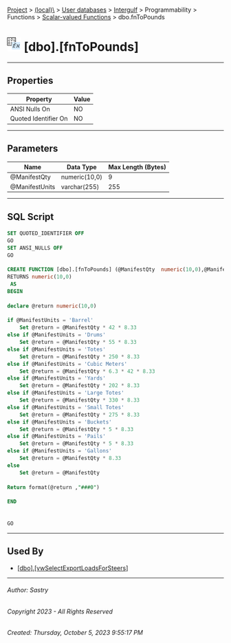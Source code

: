 #### 

[Project](../../../../../../index.md) > [(local)\\](../../../../../index.md) > [User databases](../../../../index.md) > [Intergulf](../../../index.md) > Programmability > Functions > [Scalar-valued Functions](Scalar-valued_Functions.md) > dbo.fnToPounds

# ![Scalar-valued Functions](../../../../../../Images/Function_Scalar32.png) [dbo].[fnToPounds]

---

## <a name="#properties"></a>Properties

| Property | Value |
|---|---|
| ANSI Nulls On | NO |
| Quoted Identifier On | NO |


---

## <a name="#parameters"></a>Parameters

| Name | Data Type | Max Length (Bytes) |
|---|---|---|
| @ManifestQty | numeric(10,0) | 9 |
| @ManifestUnits | varchar(255) | 255 |


---

## <a name="#sqlscript"></a>SQL Script

```sql
SET QUOTED_IDENTIFIER OFF
GO
SET ANSI_NULLS OFF
GO

CREATE FUNCTION [dbo].[fnToPounds] (@ManifestQty  numeric(10,0),@ManifestUnits varchar(255))  
RETURNS numeric(10,0)
 AS  
BEGIN 

declare @return numeric(10,0)

if @ManifestUnits = 'Barrel'
	Set @return = @ManifestQty * 42 * 8.33
else if @ManifestUnits = 'Drums'
	Set @return = @ManifestQty * 55 * 8.33
else if @ManifestUnits = 'Totes'
	Set @return = @ManifestQty * 250 * 8.33
else if @ManifestUnits = 'Cubic Meters'
	Set @return = @ManifestQty * 6.3 * 42 * 8.33
else if @ManifestUnits = 'Yards'
	Set @return = @ManifestQty * 202 * 8.33
else if @ManifestUnits = 'Large Totes'
	Set @return = @ManifestQty * 330 * 8.33
else if @ManifestUnits = 'Small Totes'
	Set @return = @ManifestQty * 275 * 8.33
else if @ManifestUnits = 'Buckets'
	Set @return = @ManifestQty * 5 * 8.33
else if @ManifestUnits = 'Pails'
	Set @return = @ManifestQty * 5 * 8.33
else if @ManifestUnits = 'Gallons'
	Set @return = @ManifestQty * 8.33
else
	Set @return = @ManifestQty

Return format(@return ,"###0")

END


GO

```


---

## <a name="#usedby"></a>Used By

* [[dbo].[vwSelectExportLoadsForSteers]](../../../Views/dbo_vwSelectExportLoadsForSteers.md)


---

###### Author:  Sastry

###### Copyright 2023 - All Rights Reserved

###### Created: Thursday, October 5, 2023 9:55:17 PM

